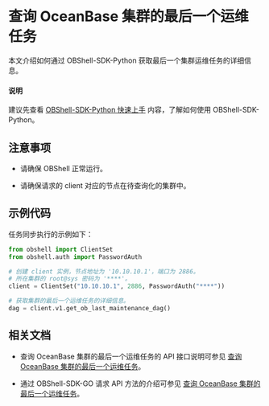 # 查询 OceanBase 集群的最后一个运维任务

本文介绍如何通过 OBShell-SDK-Python 获取最后一个集群运维任务的详细信息。

<main id="notice" type='explain'>
  <h4>说明</h4>
  <p>建议先查看 <a href='100.quickstart-of-python.md'>OBShell-SDK-Python 快速上手</a> 内容，了解如何使用 OBShell-SDK-Python。</p>
</main>

## 注意事项

* 请确保 OBShell 正常运行。

* 请确保请求的 client 对应的节点在待查询化的集群中。

## 示例代码

任务同步执行的示例如下：

```python
from obshell import ClientSet
from obshell.auth import PasswordAuth

# 创建 client 实例，节点地址为 '10.10.10.1'，端口为 2886。
# 所在集群的 root@sys 密码为 '****'。
client = ClientSet("10.10.10.1", 2886, PasswordAuth("****"))

# 获取集群的最后一个运维任务的详细信息。
dag = client.v1.get_ob_last_maintenance_dag()
```

## 相关文档

* 查询 OceanBase 集群的最后一个运维任务的 API 接口说明可参见 [查询 OceanBase 集群的最后一个运维任务](../../400.obshell-api-reference/2600.get-oceanbase-last-o-m-task.md)。

* 通过 OBShell-SDK-GO 请求 API 方法的介绍可参见 [查询 OceanBase 集群的最后一个运维任务](../200.go/2600.get-oceanbase-last-o-m-task-of-go.md)。
